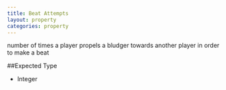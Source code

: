 ```yaml
---
title: Beat Attempts
layout: property
categories: property
---
```


number of times a player propels a bludger towards another player in order to make a beat

##Expected Type

*   Integer
